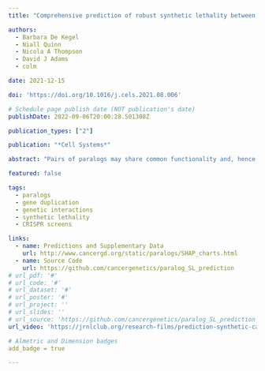 ```yaml
---
title: "Comprehensive prediction of robust synthetic lethality between paralog pairs in cancer cell lines"

authors: 
  - Barbara De Kegel
  - Niall Quinn 
  - Nicola A Thompson 
  - David J Adams
  - colm

date: 2021-12-15

doi: 'https://doi.org/10.1016/j.cels.2021.08.006'

# Schedule page publish date (NOT publication's date)
publishDate: 2022-09-06T20:00:28.501308Z

publication_types: ["2"]

publication: "*Cell Systems*"

abstract: "Pairs of paralogs may share common functionality and, hence, display synthetic lethal interactions. As the majority of human genes have an identifiable paralog, exploiting synthetic lethality between paralogs may be a broadly applicable approach for targeting gene loss in cancer. However, only a biased subset of human paralog pairs has been tested for synthetic lethality to date. Here, by analyzing genome-wide CRISPR screens and molecular profiles of over 700 cancer cell lines, we identify features predictive of synthetic lethality between paralogs, including shared protein-protein interactions and evolutionary conservation. We develop a machine-learning classifier based on these features to predict which paralog pairs are most likely to be synthetic lethal and to explain why. We show that our classifier accurately predicts the results of combinatorial CRISPR screens in cancer cell lines and furthermore can distinguish pairs that are synthetic lethal in multiple cell lines from those that are cell-line specific. A record of this paper's transparent peer review process is included in the supplemental information."

featured: false

tags:
  - paralogs
  - gene duplication
  - genetic interactions
  - synthetic lethality
  - CRISPR screens

links:
  - name: Predictions and Supplementary Data
    url: http://www.cancergd.org/static/paralogs/SHAP_charts.html
  - name: Source Code
    url: https://github.com/cancergenetics/paralog_SL_prediction
# url_pdf: '#'
# url_code: '#'
# url_dataset: '#'
# url_poster: '#'
# url_project: ''
# url_slides: ''
# url_source: 'https://github.com/cancergenetics/paralog_SL_prediction'
url_video: 'https://jrnlclub.org/research-films/prediction-synthetic-cancer'

# Almetric and Dimension badges
add_badge = true

---
```

